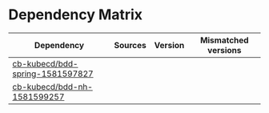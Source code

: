 # Dependency Matrix

Dependency | Sources | Version | Mismatched versions
---------- | ------- | ------- | -------------------
[cb-kubecd/bdd-spring-1581597827](https://github.com/cb-kubecd/bdd-spring-1581597827.git) |  | []() | 
[cb-kubecd/bdd-nh-1581599257](https://github.com/cb-kubecd/bdd-nh-1581599257.git) |  | []() | 
